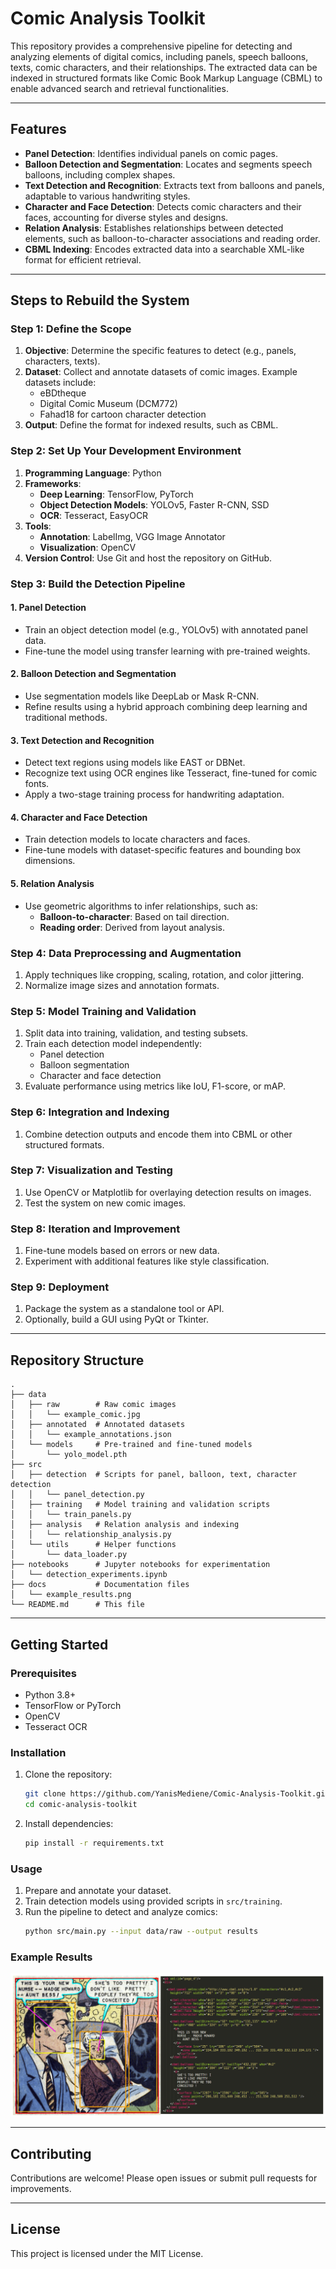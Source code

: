 # Comic Analysis Toolkit

This repository provides a comprehensive pipeline for detecting and analyzing elements of digital comics, including panels, speech balloons, texts, comic characters, and their relationships. The extracted data can be indexed in structured formats like Comic Book Markup Language (CBML) to enable advanced search and retrieval functionalities.

---

## Features
- **Panel Detection**: Identifies individual panels on comic pages.
- **Balloon Detection and Segmentation**: Locates and segments speech balloons, including complex shapes.
- **Text Detection and Recognition**: Extracts text from balloons and panels, adaptable to various handwriting styles.
- **Character and Face Detection**: Detects comic characters and their faces, accounting for diverse styles and designs.
- **Relation Analysis**: Establishes relationships between detected elements, such as balloon-to-character associations and reading order.
- **CBML Indexing**: Encodes extracted data into a searchable XML-like format for efficient retrieval.

---

## Steps to Rebuild the System

### Step 1: Define the Scope
1. **Objective**: Determine the specific features to detect (e.g., panels, characters, texts).
2. **Dataset**: Collect and annotate datasets of comic images. Example datasets include:
   - eBDtheque
   - Digital Comic Museum (DCM772)
   - Fahad18 for cartoon character detection
3. **Output**: Define the format for indexed results, such as CBML.

### Step 2: Set Up Your Development Environment
1. **Programming Language**: Python
2. **Frameworks**:
   - **Deep Learning**: TensorFlow, PyTorch
   - **Object Detection Models**: YOLOv5, Faster R-CNN, SSD
   - **OCR**: Tesseract, EasyOCR
3. **Tools**:
   - **Annotation**: LabelImg, VGG Image Annotator
   - **Visualization**: OpenCV
4. **Version Control**: Use Git and host the repository on GitHub.

### Step 3: Build the Detection Pipeline
#### 1. **Panel Detection**
   - Train an object detection model (e.g., YOLOv5) with annotated panel data.
   - Fine-tune the model using transfer learning with pre-trained weights.

#### 2. **Balloon Detection and Segmentation**
   - Use segmentation models like DeepLab or Mask R-CNN.
   - Refine results using a hybrid approach combining deep learning and traditional methods.

#### 3. **Text Detection and Recognition**
   - Detect text regions using models like EAST or DBNet.
   - Recognize text using OCR engines like Tesseract, fine-tuned for comic fonts.
   - Apply a two-stage training process for handwriting adaptation.

#### 4. **Character and Face Detection**
   - Train detection models to locate characters and faces.
   - Fine-tune models with dataset-specific features and bounding box dimensions.

#### 5. **Relation Analysis**
   - Use geometric algorithms to infer relationships, such as:
     - **Balloon-to-character**: Based on tail direction.
     - **Reading order**: Derived from layout analysis.

### Step 4: Data Preprocessing and Augmentation
1. Apply techniques like cropping, scaling, rotation, and color jittering.
2. Normalize image sizes and annotation formats.

### Step 5: Model Training and Validation
1. Split data into training, validation, and testing subsets.
2. Train each detection model independently:
   - Panel detection
   - Balloon segmentation
   - Character and face detection
3. Evaluate performance using metrics like IoU, F1-score, or mAP.

### Step 6: Integration and Indexing
1. Combine detection outputs and encode them into CBML or other structured formats.

### Step 7: Visualization and Testing
1. Use OpenCV or Matplotlib for overlaying detection results on images.
2. Test the system on new comic images.

### Step 8: Iteration and Improvement
1. Fine-tune models based on errors or new data.
2. Experiment with additional features like style classification.

### Step 9: Deployment
1. Package the system as a standalone tool or API.
2. Optionally, build a GUI using PyQt or Tkinter.

---

## Repository Structure
```plaintext
.
├── data
│   ├── raw        # Raw comic images
│   │   └── example_comic.jpg
│   ├── annotated  # Annotated datasets
│   │   └── example_annotations.json
│   └── models     # Pre-trained and fine-tuned models
│       └── yolo_model.pth
├── src
│   ├── detection  # Scripts for panel, balloon, text, character detection
│   │   └── panel_detection.py
│   ├── training   # Model training and validation scripts
│   │   └── train_panels.py
│   ├── analysis   # Relation analysis and indexing
│   │   └── relationship_analysis.py
│   └── utils      # Helper functions
│       └── data_loader.py
├── notebooks      # Jupyter notebooks for experimentation
│   └── detection_experiments.ipynb
├── docs           # Documentation files
│   └── example_results.png
└── README.md      # This file
```

---

## Getting Started

### Prerequisites
- Python 3.8+
- TensorFlow or PyTorch
- OpenCV
- Tesseract OCR

### Installation
1. Clone the repository:
   ```bash
   git clone https://github.com/YanisMediene/Comic-Analysis-Toolkit.git
   cd comic-analysis-toolkit
   ```
2. Install dependencies:
   ```bash
   pip install -r requirements.txt
   ```

### Usage
1. Prepare and annotate your dataset.
2. Train detection models using provided scripts in `src/training`.
3. Run the pipeline to detect and analyze comics:
   ```bash
   python src/main.py --input data/raw --output results
   ```

### Example Results
![Example Results](docs/example_results.png)

---

## Contributing
Contributions are welcome! Please open issues or submit pull requests for improvements.

---

## License
This project is licensed under the MIT License.
